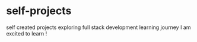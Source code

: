 # self-projects
self created projects exploring full stack development learning journey
I am excited to learn !
